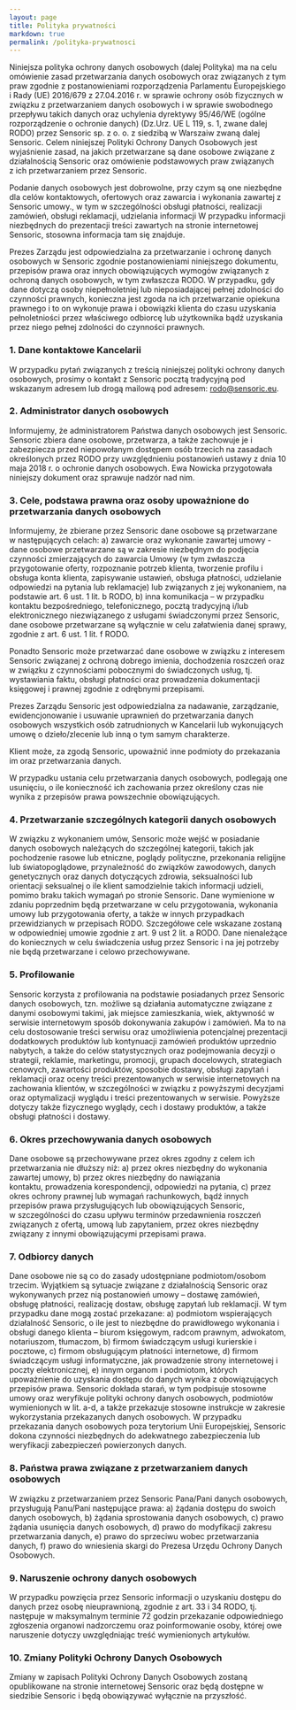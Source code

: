 ```yaml
--- 
layout: page
title: Polityka prywatności
markdown: true
permalink: /polityka-prywatnosci
---
```


Niniejsza polityka ochrony danych osobowych (dalej Polityka) ma na celu omówienie zasad przetwarzania danych osobowych oraz związanych z tym praw zgodnie z postanowieniami rozporządzenia Parlamentu Europejskiego i Rady (UE) 2016/679 z 27.04.2016 r. w sprawie ochrony osób fizycznych w związku z przetwarzaniem danych osobowych i w sprawie swobodnego przepływu takich danych oraz uchylenia dyrektywy 95/46/WE (ogólne rozporządzenie o ochronie danych) (Dz.Urz. UE L 119, s. 1, zwane dalej RODO) przez Sensoric sp. z o. o. z siedzibą w Warszaiw zwaną dalej Sensoric.
Celem niniejszej Polityki Ochrony Danych Osobowych jest wyjaśnienie zasad, na jakich przetwarzane są dane osobowe związane z działalnością Sensoric oraz omówienie podstawowych praw związanych z ich przetwarzaniem przez Sensoric.

Podanie danych osobowych jest dobrowolne, przy czym są one niezbędne dla celów kontaktowych, ofertowych oraz zawarcia i wykonania zawartej z Sensoric umowy., w tym w szczególności obsługi płatności, realizacji zamówień, obsługi reklamacji, udzielania informacji W przypadku informacji niezbędnych do prezentacji treści zawartych na stronie internetowej Sensoric, stosowna informacja tam się znajduje.

Prezes Zarządu jest odpowiedzialna za przetwarzanie i ochronę danych osobowych w Sensoric zgodnie postanowieniami niniejszego dokumentu, przepisów prawa oraz innych obowiązujących wymogów związanych z ochroną danych osobowych, w tym zwłaszcza RODO.
W przypadku, gdy dane dotyczą osoby niepełnoletniej lub nieposiadającej pełnej zdolności do czynności prawnych, konieczna jest zgoda na ich przetwarzanie opiekuna prawnego i to on wykonuje prawa i obowiązki klienta do czasu uzyskania pełnoletniości przez właściwego odbiorcę lub użytkownika bądź uzyskania przez niego pełnej zdolności do czynności prawnych.

### 1. Dane kontaktowe Kancelarii

W przypadku pytań związanych z treścią niniejszej polityki ochrony danych osobowych, prosimy o kontakt z Sensoric pocztą tradycyjną pod wskazanym adresem lub drogą mailową pod adresem: rodo@sensoric.eu.

### 2. Administrator danych osobowych

Informujemy, że administratorem Państwa danych osobowych jest Sensoric. Sensoric zbiera dane osobowe, przetwarza, a także zachowuje je i zabezpiecza przed niepowołanym dostępem osób trzecich na zasadach określonych przez RODO przy uwzględnieniu postanowień ustawy z dnia 10 maja 2018 r. o ochronie danych osobowych. Ewa Nowicka przygotowała niniejszy dokument oraz sprawuje nadzór nad nim. 

### 3. Cele, podstawa prawna oraz osoby upoważnione do przetwarzania danych osobowych

Informujemy, że zbierane przez Sensoric dane osobowe są przetwarzane w następujących celach:
a) zawarcie oraz wykonanie zawartej umowy - dane osobowe przetwarzane są w zakresie niezbędnym do podjęcia czynności zmierzających do zawarcia Umowy (w tym zwłaszcza przygotowanie oferty, rozpoznanie potrzeb klienta, tworzenie profilu i obsługa konta klienta, zapisywanie ustawień, obsługa płatności, udzielanie odpowiedzi na pytania lub reklamacje) lub związanych z jej wykonaniem, na podstawie art. 6 ust. 1 lit. b RODO,
b) inna komunikacja – w przypadku kontaktu bezpośredniego, telefonicznego, pocztą tradycyjną i/lub elektronicznego niezwiązanego z usługami świadczonymi przez Sensoric, dane osobowe przetwarzane są wyłącznie w celu załatwienia danej sprawy, zgodnie z art. 6 ust. 1 lit. f RODO.

Ponadto Sensoric może przetwarzać dane osobowe w związku z interesem Sensoric związanej z ochroną dobrego imienia, dochodzenia roszczeń oraz w związku z czynnościami pobocznymi do świadczonych usług, tj. wystawiania faktu, obsługi płatności oraz prowadzenia dokumentacji księgowej i prawnej zgodnie z odrębnymi przepisami.

Prezes Zarządu Sensoric jest odpowiedzialna za nadawanie, zarządzanie, ewidencjonowanie i usuwanie uprawnień do przetwarzania danych osobowych wszystkich osób zatrudnionych w Kancelarii lub wykonujących umowę o dzieło/zlecenie lub inną o tym samym charakterze.

Klient może, za zgodą Sensoric, upoważnić inne podmioty do przekazania im oraz przetwarzania danych.

W przypadku ustania celu przetwarzania danych osobowych, podlegają one usunięciu, o ile konieczność ich zachowania przez określony czas nie wynika z przepisów prawa powszechnie obowiązujących.

### 4. Przetwarzanie szczególnych kategorii danych osobowych 

W związku z wykonaniem umów, Sensoric może wejść w posiadanie danych osobowych należących do szczególnej kategorii, takich jak pochodzenie rasowe lub etniczne, poglądy polityczne, przekonania religijne lub światopoglądowe, przynależność do związków zawodowych, danych genetycznych oraz danych dotyczących zdrowia, seksualności lub orientacji seksualnej o ile klient samodzielnie takich informacji udzieli, pomimo braku takich wymagań po stronie Sensoric. Dane wymienione w zdaniu poprzednim będą przetwarzane w celu przygotowania, wykonania umowy lub przygotowania oferty, a także w innych przypadkach przewidzianych w przepisach RODO. Szczegółowe cele wskazane zostaną w odpowiedniej umowie zgodnie z art. 9 ust 2 lit. a RODO. Dane nienależące do koniecznych w celu świadczenia usług przez Sensoric i na jej potrzeby nie będą przetwarzane i celowo przechowywane.

### 5. Profilowanie

Sensoric korzysta z profilowania na podstawie posiadanych przez Sensoric danych osobowych, tzn. możliwe są działania automatyczne związane z danymi osobowymi takimi, jak miejsce zamieszkania, wiek, aktywność w serwisie internetowym sposób dokonywania zakupów i zamówień. Ma to na celu dostosowanie treści serwisu oraz umożliwienia potencjalnej prezentacji dodatkowych produktów lub kontynuacji zamówień produktów uprzednio nabytych, a także do celów statystycznych oraz podejmowania decyzji o strategii, reklamie, marketingu, promocji, grupach docelowych, strategiach cenowych, zawartości produktów, sposobie dostawy, obsługi zapytań i reklamacji oraz oceny treści prezentowanych w serwisie internetowych na zachowania klientów, w szczególności w związku z powyższymi decyzjami oraz optymalizacji wyglądu i treści prezentowanych w serwisie. Powyższe dotyczy także fizycznego wyglądy, cech i dostawy produktów, a także obsługi płatności i dostawy.

### 6. Okres przechowywania danych osobowych

Dane osobowe są przechowywane przez okres zgodny z celem ich przetwarzania nie dłuższy niż:
a) przez okres niezbędny do wykonania zawartej umowy,
b) przez okres niezbędny do nawiązania kontaktu, prowadzenia korespondencji, odpowiedzi na pytania,
c) przez okres ochrony prawnej lub wymagań rachunkowych, bądź innych przepisów prawa przysługujących lub obowiązujących Sensoric, w szczególności do czasu upływu terminów przedawnienia roszczeń związanych z ofertą, umową lub zapytaniem, przez okres niezbędny związany z innymi obowiązującymi przepisami prawa.

### 7. Odbiorcy danych

Dane osobowe nie są co do zasady udostępniane podmiotom/osobom trzecim. Wyjątkiem są sytuacje związane z działalnością Sensoric oraz wykonywanych przez nią postanowień umowy – dostawę zamówień, obsługę płatności, realizację dostaw, obsługę zapytań lub reklamacji. W tym przypadku dane mogą zostać przekazane:
a) podmiotom wspierających działalność Sensoric, o ile jest to niezbędne do prawidłowego wykonania i obsługi danego klienta – biurom księgowym, radcom prawnym, adwokatom, notariuszom, tłumaczom,
b) firmom świadczącym usługi kurierskie i pocztowe,
c) firmom obsługującym płatności internetowe,
d) firmom świadczącym usługi informatyczne, jak prowadzenie strony internetowej i poczty elektronicznej,
e) innym organom i podmiotom, których upoważnienie do uzyskania dostępu do danych wynika z obowiązujących przepisów prawa. 
Sensoric dokłada starań, w tym podpisuje stosowne umowy oraz weryfikuje polityki ochrony danych osobowych, podmiotów wymienionych w lit. a-d, a także przekazuje stosowne instrukcje w zakresie wykorzystania przekazanych danych osobowych.
W przypadku przekazania danych osobowych poza terytorium Unii Europejskiej, Sensoric dokona czynności niezbędnych do adekwatnego zabezpieczenia lub weryfikacji zabezpieczeń powierzonych danych.

### 8. Państwa prawa związane z przetwarzaniem danych osobowych

W związku z przetwarzaniem przez Sensoric Pana/Pani danych osobowych, przysługują Panu/Pani następujące prawa:
a) żądania dostępu do swoich danych osobowych,
b) żądania sprostowania danych osobowych,
c) prawo żądania usunięcia danych osobowych,
d) prawo do modyfikacji zakresu przetwarzania danych,
e) prawo do sprzeciwu wobec przetwarzania danych,
f) prawo do wniesienia skargi do Prezesa Urzędu Ochrony Danych Osobowych.

### 9. Naruszenie ochrony danych osobowych

W przypadku powzięcia przez Sensoric informacji o uzyskaniu dostępu do danych przez osobę nieuprawnioną, zgodnie z art. 33 i 34 RODO, tj. następuje w maksymalnym terminie 72 godzin przekazanie odpowiedniego zgłoszenia organowi nadzorczemu oraz poinformowanie osoby, której owe naruszenie dotyczy uwzględniając treść wymienionych artykułów.


### 10. Zmiany Polityki Ochrony Danych Osobowych

Zmiany w zapisach Polityki Ochrony Danych Osobowych zostaną opublikowane na stronie internetowej Sensoric oraz będą dostępne w siedzibie Sensoric i będą obowiązywać wyłącznie na przyszłość.
